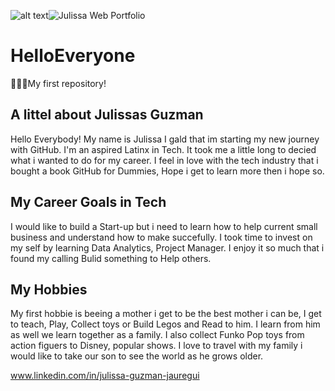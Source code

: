 


![alt text](image.jpg)![Julissa Web Portfolio](https://user-images.githubusercontent.com/57779323/160492131-1bffdb4a-ef4a-413f-a6c5-230e1deb7c37.png)

# HelloEveryone
👩🏻‍💻My first repository!

## A littel about Julissas Guzman
Hello Everybody! My name is Julissa I gald that im starting my new journey with GitHub. I'm an aspired Latinx in Tech. It took me a little long to decied 
what i wanted to do for my career. I feel in love with the tech industry that i bought a book GitHub for Dummies, Hope i get to learn more then i hope so. 

## My Career Goals in Tech
I would like to build a Start-up but i need to learn how to help current  small business and understand how to make succefully.
I took time to invest on my self by learning Data Analytics, Project Manager. I enjoy it so much that i found my calling Bulid something 
to Help others. 

## My Hobbies  
My first hobbie is beeing a mother i get to be the best mother i can be, I get to teach, Play, Collect toys or Build Legos and Read to him. I learn from him as well we learn together as a family. I also collect Funko Pop toys from action figuers to Disney, popular shows. I love to travel with my family i would like to take our son to see the world as he grows older. 

www.linkedin.com/in/julissa-guzman-jauregui
